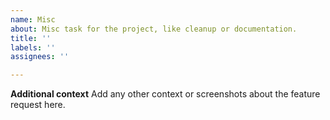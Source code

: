 ```yaml
---
name: Misc
about: Misc task for the project, like cleanup or documentation.
title: ''
labels: ''
assignees: ''

---
```


**Additional context**
Add any other context or screenshots about the feature request here.
